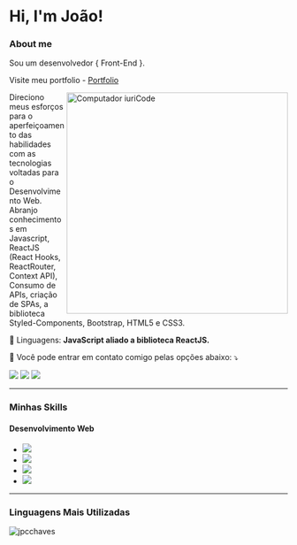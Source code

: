 # Hi, I'm João!

### About me

Sou um desenvolvedor { Front-End }.

Visite meu portfolio - [Portfolio](https://jpcchaves.netlify.app/)

<img src="https://raw.githubusercontent.com/MicaelliMedeiros/micaellimedeiros/master/image/computer-illustration.png" min-width="400px" max-width="400px" width="400px" align="right" margin-bottom="50px" alt="Computador iuriCode">

<p align="left"> 
  Direciono meus esforços para o aperfeiçoamento das habilidades com as tecnologias voltadas para o Desenvolvimento Web. Abranjo conhecimentos em Javascript, ReactJS (React Hooks, ReactRouter, Context API), Consumo de APIs, criação de SPAs, a biblioteca Styled-Components, Bootstrap, HTML5 e CSS3.
</p>

<p align="left">
  🦄 Linguagens: <strong>JavaScript aliado a biblioteca ReactJS.</strong>
</p>

<p align="left">
  💌 Você pode entrar em contato comigo pelas opções abaixo: ⤵️
</p>

<p align="left">
  <a href="https://linkedin.com/in/joaopaulo-chaves" alt="Linkedin">
  <img src="https://img.shields.io/badge/-Linkedin-0e76a8?style=flat-square&logo=Linkedin&logoColor=white&link=LINK-DO-SEU-LINKEDIN" /></a>

  <a href="mailto:jpcchaves@outlook.com" alt="email">
  <img src="https://img.shields.io/badge/-Outlook-blue"/></a>


  <a href="https://www.instagram.com/jp.chaves_/" alt="Instagram">
  <img src="https://img.shields.io/badge/-Instagram-DF0174?style=flat-square&labelColor=DF0174&logo=instagram&logoColor=white&link=LINK-DO-SEU-INSTAGRAM"/></a>
</p>  

<hr/>

### Minhas Skills
  #### Desenvolvimento Web
- <img src="https://img.shields.io/badge/React-20232A?style=for-the-badge&logo=react&logoColor=61DAFB"/>
- <img src="https://img.shields.io/badge/JavaScript-F7DF1E?style=for-the-badge&logo=javascript&logoColor=black">
- <img src="https://img.shields.io/badge/HTML5-E34F26?style=for-the-badge&logo=html5&logoColor=white"/>
- <img src="https://img.shields.io/badge/CSS3-1572B6?style=for-the-badge&logo=css3&logoColor=white"/>

<hr/>
    
### Linguagens Mais Utilizadas
<p><img align="center" src="https://github-readme-stats.vercel.app/api/top-langs?username=jpcchaves&show_icons=true&theme=dracula&locale=en&layout=compact" alt="jpcchaves" /></p>

